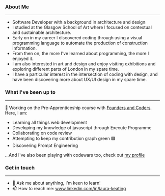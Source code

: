 ### About Me

---

- Software Developer with a background in architecture and design
- I studied at the Glasgow School of Art where I focused on contextual and sustainable architecture. 
- Early on in my career I discovered coding through using a visual programming language to automate the production of construction information.
- From then on, the more I've learned about programming, the more I enjoyed it.
- I am also interested in art and design and enjoy visiting exhibitions and exploring different parts of London in my spare time.
- I have a particular interest in the intersection of coding with design, and have been discovering more about UX/UI design in my spare time.  

### What I've been up to
---

🔭 Working on the Pre-Apprenticeship course with [Founders and Coders](https://www.foundersandcoders.com/skills-bootcamp/). Here, I am:

- Learning all things web development 
- Developing my knowledge of javascript through Execute Programme
- Collaborating on code review
- Attempting to keep my contribution graph green 🟩 
- Discovering Prompt Engineering

...And I've also been playing with codewars too, check out [my profile](https://www.codewars.com/users/LauraK0)


### Get in touch
---

- 💬 Ask me about anything, I'm keen to learn!
- 📫 How to reach me: www.linkedin.com/in/laura-keating

